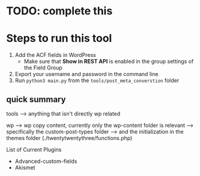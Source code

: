 # TODO: complete this

# Steps to run this tool
1. Add the ACF fields in WordPress
    - Make sure that **Show in REST API** is enabled in the group settings of the Field Group
2. Export your username and password in the command line
3. Run `python3 main.py` from the `tools/post_meta_converstion` folder 

## quick summary

tools --> anything that isn't directly wp related


wp --> wp copy content, currently only the wp-content folder is relevant
--> specifically the custom-post-types folder
--> and the initialization in the themes folder (./twentytwentythree/functions.php)

List of Current Plugins
- Advanced-custom-fields
- Akismet